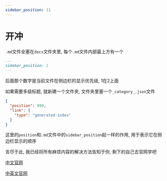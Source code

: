 ```yaml
---
sidebar_position: 11
---
```


# 开冲

`.md`文件全塞在`docs`文件夹里, 每个`.md`文件内部最上方有一个

```md
---
sidebar_position: 1
---
```

后面那个数字是当前文件在侧边栏的显示优先级, 1在2上面

如果需要多级标题, 就新建一个文件夹, 文件夹里塞一个`_category_.json`文件

```json
{
  "position": 999,
  "link": {
    "type": "generated-index"
  }
}
```

这里的`position`和`.md`文件中的`sidebar_position`起一样的作用, 用于表示它在侧边栏显示的顺序

言尽于此, 我已经将所有麻烦内容的解决方法告知于你, 剩下的自己去官网学吧

[中文官网](https://www.docusaurus.cn/)

[中英文官网](https://docusaurus.io/)
